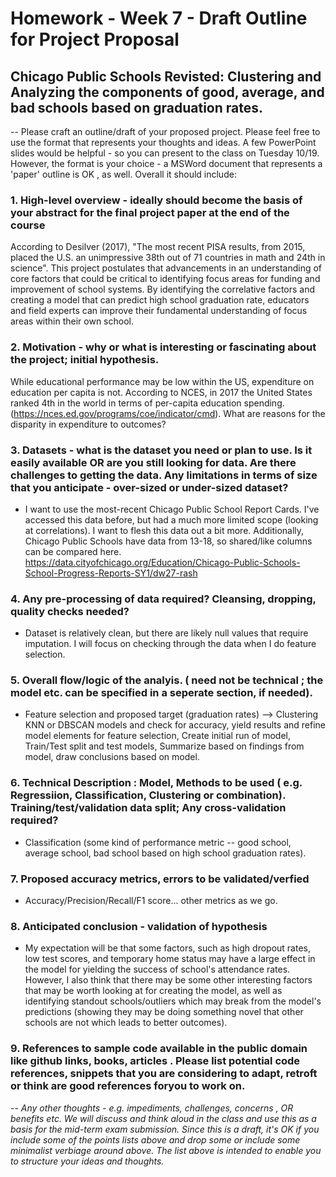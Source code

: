 # Homework - Week 7 - Draft Outline for Project Proposal #
## Chicago Public Schools Revisted: Clustering and Analyzing the components of good, average, and bad schools based on graduation rates.
--
Please craft an outline/draft of your proposed project. Please feel free to use the format that represents your thoughts and ideas.
A few PowerPoint slides would be helpful - so you can present to the class on Tuesday 10/19. 
However, the format is your choice - a MSWord document that represents a 'paper' outline is OK , as well. Overall it should include:

### 1. High-level overview - ideally should become the basis of your abstract for the final project paper at the end of the course
According to Desilver (2017), "The most recent PISA results, from 2015, placed the U.S. an unimpressive 38th out of 71 countries in math and 24th in science". 
This project postulates that advancements in an understanding of core factors that could be critical to identifying focus areas for funding and improvement of school systems. By identifying the correlative factors and creating a model that can predict high school graduation rate, educators and field experts can improve their fundamental understanding of focus areas within their own school.

### 2. Motivation - why or what is interesting or fascinating about the project; initial hypothesis.
While educational performance may be low within the US, expenditure on education per capita is not. According to NCES, in 2017 the United States ranked 4th in the world in terms of per-capita education spending. (https://nces.ed.gov/programs/coe/indicator/cmd). What are reasons for the disparity in expenditure to outcomes?

### 3. Datasets - what is the dataset you need or plan to use. Is it easily available OR are you still looking for data. Are there challenges to getting the data. Any limitations in terms of size that you anticipate - over-sized or under-sized dataset? 

- I want to use the most-recent Chicago Public School Report Cards. I've accessed this data before, but had a much more limited scope (looking at correlations). I want to flesh this data out a bit more. Additionally, Chicago Public Schools have data from 13-18, so shared/like columns can be compared here.
https://data.cityofchicago.org/Education/Chicago-Public-Schools-School-Progress-Reports-SY1/dw27-rash

### 4. Any pre-processing of data required? Cleansing, dropping, quality checks needed?
- Dataset is relatively clean, but there are likely null values that require imputation. I will focus on checking through the data when I do feature selection.

### 5. Overall flow/logic of the analyis. ( need not be technical ; the model etc. can be specified in a seperate section, if needed).
- Feature selection and proposed target (graduation rates) --> Clustering KNN or DBSCAN models and check for accuracy, yield results and refine model elements for feature selection, Create initial run of model, Train/Test split and test models, Summarize based on findings from model, draw conclusions based on model. 

### 6. Technical Description : Model, Methods to be used ( e.g. Regressiion, Classification, Clustering or combination). Training/test/validation data split; Any cross-validation required? 
- Classification (some kind of performance metric -- good school, average school, bad school based on high school graduation rates).

### 7. Proposed accuracy metrics, errors to be validated/verfied
- Accuracy/Precision/Recall/F1 score... other metrics as we go.

### 8. Anticipated conclusion - validation of hypothesis
- My expectation will be that some factors, such as high dropout rates, low test scores, and temporary home status may have a large effect in the model for yielding the success of school's attendance rates. However, I also think that there may be some other interesting factors that may be worth looking at for creating the model, as well as identifying standout schools/outliers which may break from the model's predictions (showing they may be doing something novel that other schools are not which leads to better outcomes). 

### 9. References to sample code available in the public domain like github links, books, articles . Please list potential code references, snippets that you are considering to adapt, retroft or think are good references foryou to work on.

--
*Any other thoughts - e.g. impediments, challenges, concerns , OR benefits etc. 
We will discuss and think aloud in the class and use this as a basis for the mid-term exam submission. Since this is a draft, it's OK if you include some of the points lists above and drop some or include some minimalist verbiage around above. The list above is intended to enable you to structure your ideas and thoughts.*

